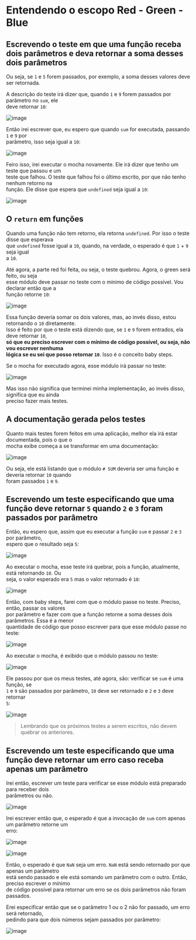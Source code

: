 # Entendendo o escopo Red - Green - Blue

## Escrevendo o teste em que uma função receba dois parâmetros e deva retornar a soma desses dois parâmetros  
Ou seja, se `1` e `5` forem passados, por exemplo, a soma desses valores deve ser retornada.  

A descrição do teste irá dizer que, quando `1` e `9` forem passados por parâmetro no `sum`, ele  
deve retornar `10`:  

![image](https://user-images.githubusercontent.com/29297788/33491686-24b49b88-d6a2-11e7-9bcf-623f86506349.png)

Então irei escrever que, eu espero que quando `sum` for executada, passando `1` e `9` por  
parâmetro, isso seja igual a `10`:  

![image](https://user-images.githubusercontent.com/29297788/33491861-a3ae2878-d6a2-11e7-9db8-9391d360a6ac.png)

Feiro isso, irei executar o mocha novamente. Ele irá dizer que tenho um teste que passou e um  
teste que falhou. O teste que falhou foi o último escrito, por que não tenho nenhum retorno na  
função. Ele disse que espera que `undefined` seja igual a `10`:  

![image](https://user-images.githubusercontent.com/29297788/33491998-fdb16894-d6a2-11e7-9092-c67076ff2575.png)

## O `return` em funções 
Quando uma função não tem retorno, ela retorna `undefined`. Por isso o teste disse que esperava  
que `undefined` fosse igual a `10`, quando, na verdade, o esperado é que `1` + `9` seja igual  
a `10`.  

Até agora, a parte red foi feita, ou seja, o teste quebrou. Agora, o green será feito, ou seja  
esse módulo deve passar no teste com o mínimo de código possível. Vou declarar então que a  
função retorne `10`:  

![image](https://user-images.githubusercontent.com/29297788/33492245-9bff7216-d6a3-11e7-8d90-f8dd988302b9.png)

Essa função deveria somar os dois valores, mas, ao invés disso, estou retornando o `10` diretamente.  
Isso é feito por que o teste está dizendo que, se `1` e `9` forem entrados, ela deve retornar `10`,  
**só que eu preciso escrever com o mínimo de código possível, ou seja, não vou escrever nenhuma  
lógica se eu sei que posso retornar `10`**. Isso é o conceito baby steps.  

Se o mocha for executado agora, esse módulo irá passar no teste:  

![image](https://user-images.githubusercontent.com/29297788/33492400-1b7fed18-d6a4-11e7-9d69-3906c7f7baaa.png)

Mas isso não significa que terminei minha implementação, ao invés disso, significa que eu ainda  
preciso fazer mais testes. 

## A documentação gerada pelos testes 
Quanto mais testes forem feitos em  uma aplicação, melhor ela irá estar documentada, pois o que o  
mocha exibe começa a se transformar em uma documentação:  

![image](https://user-images.githubusercontent.com/29297788/33492706-0bbde2bc-d6a5-11e7-89cd-56e636717be2.png)

Ou seja, ele está listando que o módulo `# SUM` deveria ser uma função e deveria retornar `10` quando  
foram passados `1` e `9`.  

## Escrevendo um teste especificando que uma função deve retornar `5` quando `2` e `3` foram passados por parâmetro 
Então, eu espero que, assim que eu executar a função `sum` e passar `2` e `3` por parâmetro,  
espero que o resultado seja `5`:  

![image](https://user-images.githubusercontent.com/29297788/33492955-d2b094b4-d6a5-11e7-9ff6-4c05a758ea9b.png)

Ao executar o mocha, esse teste irá quebrar, pois a função, atualmente, está retornando `10`. Ou  
seja, o valor esperado era `5` mas o valor retornado é `10`:  

![image](https://user-images.githubusercontent.com/29297788/33493054-19ea8664-d6a6-11e7-8b98-b7baa6a6b2f5.png)

Então, com baby steps, farei com que o módulo passe no teste. Preciso, então, passar os valores  
por parâmetro e fazer com que a função retorne a soma desses dois parâmetros. Essa é a menor  
quantidade de código que posso escrever para que esse módulo passe no teste:  

![image](https://user-images.githubusercontent.com/29297788/33493219-7a800076-d6a6-11e7-9703-ef68cb1087f4.png)

Ao executar o mocha, é exibido que o módulo passou no teste:  

![image](https://user-images.githubusercontent.com/29297788/33493247-942c3904-d6a6-11e7-87ea-641618c962fd.png)

Ele passou por que os meus testes, até agora, são: verificar se `sum` é uma função, se  
`1` e `9` são passados por parâmetro, `10` deve ser retornado e `2` e `3` deve retornar  
`5`:  

![image](https://user-images.githubusercontent.com/29297788/33493373-fb64241a-d6a6-11e7-84ed-c918eaa8949a.png)

>Lembrando que os próximos testes a serem escritos, não devem quebrar os anteriores. 

## Escrevendo um teste especificando que uma função deve retornar um erro caso receba apenas um parâmetro  

Irei então, escrever um teste para verificar se esse módulo está preparado para receber dois  
parâmetros ou não. 

![image](https://user-images.githubusercontent.com/29297788/33493531-7c8849c2-d6a7-11e7-85ec-d8a240086723.png)

Irei escrever então que, o esperado é que a invocação de `sum` com apenas um parâmetro retorne um  
erro:  

![image](https://user-images.githubusercontent.com/29297788/33493597-bfd68dec-d6a7-11e7-998e-54c41e20437e.png)

![image](https://user-images.githubusercontent.com/29297788/33493642-ddcb9734-d6a7-11e7-91fd-c3141a16456f.png)

Então, o esperado é que `NaN` seja um erro. `NaN` está sendo retornado por que apenas um parâmetro  
está sendo passado e ele está somando um parâmetro com o outro. Então, preciso escrever o mínimo  
de código possível para retornar um erro se os dois parâmetros não foram passados.  

Erei especificar então que se o parâmetro 1 ou o 2 não for passado, um erro será retornado,  
pedindo para que dois números sejam passados por parâmetro:  

![image](https://user-images.githubusercontent.com/29297788/33493789-60506aae-d6a8-11e7-9e3a-ec75e230485a.png)
